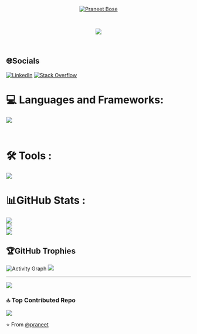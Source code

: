 
<p align="center">
  <a href="https://github.com/DenverCoder1">
    <img src="https://images.cooltext.com/5734962.png" alt="Praneet Bose" /></a>
</p>
<br>

<p align="center">
  <a href="https://github.com/DenverCoder1/readme-typing-svg">
    <img src="https://readme-typing-svg.demolab.com/?lines=Full-stack+web+developer;Let's+Connect!!&font=Fira%20Code&center=true&width=440&height=45&color=f75c7e&vCenter=true&pause=1000&size=22" /></a>
</p>

<br>

## 🌐Socials
[![LinkedIn](https://img.shields.io/badge/LinkedIn-%230077B5.svg?logo=linkedin&logoColor=white)](https://www.linkedin.com/in/praneet-bose-698012227) 
[![Stack Overflow](https://img.shields.io/badge/-Stackoverflow-FE7A16?logo=stack-overflow&logoColor=white)](https://stackoverflow.com/users/31004638) 


# 💻 Languages and Frameworks:
<p align="left">
  <a href="https://skillicons.dev">
    <img src="https://skillicons.dev/icons?i=c,cpp,py,js,react,kotlin,kali,mysql,nodejs,sass,flutter,bootstrap&perline=6" />
  </a>
</p>
<br>


# 🛠 Tools :
<p align="left">
  <a href="https://skillicons.dev">
    <img src="https://skillicons.dev/icons?i=github,vscode,clion,pycharm,webstorm,idea,swift" />
  </a>
</p>

# 📊GitHub Stats :
![](https://github-readme-stats.vercel.app/api?username=Praneetbose&theme=radical&hide_border=false&include_all_commits=false&count_private=false)<br/>
![](https://github-readme-streak-stats.herokuapp.com/?user=Praneetbose&theme=radical&hide_border=false)<br/>
![](https://github-readme-stats.vercel.app/api/top-langs/?username=Praneetbose&theme=radical&hide_border=false&include_all_commits=false&count_private=false&layout=compact)

## 🏆GitHub Trophies
![Activity Graph](https://github-readme-activity-graph.vercel.app/graph?username=Praneetbose&theme=react-dark&hide_border=true)
![](https://github-trophies.vercel.app/?username=Praneetbose&theme=onedark&no-frame=false&no-bg=true&margin-w=4)

---
[![](https://visitcount.itsvg.in/api?id=Praneetbose&icon=3&color=9)](https://visitcount.itsvg.in)
### 🔝 Top Contributed Repo
![](https://github-contributor-stats.vercel.app/api?username=Praneetbose&limit=5&theme=blue_navy&combine_all_yearly_contributions=true)



⭐️ From [@praneet](https://github.com/PraneetBose)



